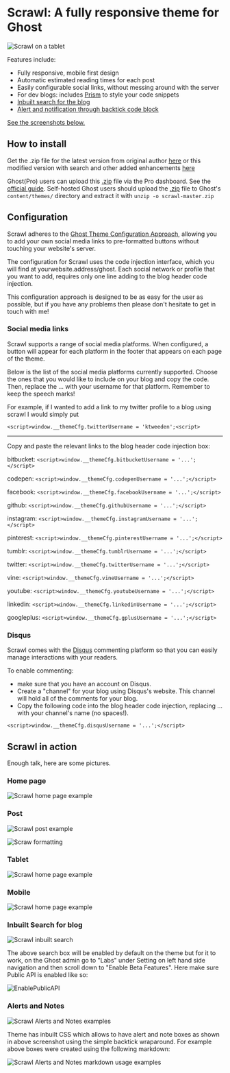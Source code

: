 # Scrawl: A fully responsive theme for Ghost

![Scrawl on a tablet](https://dl.dropboxusercontent.com/s/xhdbn5q9o8k7nnd/scrawlCoverImage.png?dl=0)

Features include:

* Fully responsive, mobile first design
* Automatic estimated reading times for each post
* Easily configurable social links, without messing around with the server
* For dev blogs: includes [Prism](http://prismjs.com/) to style your code snippets
* [Inbuilt search for the blog](#user-content-inbuilt-search-for-blog)
* [Alert and notification through backtick code block](#user-content-alerts-and-notes)


[See the screenshots below.](#scrawl-in-action)


## How to install

Get the .zip file for the latest version from original author [here](https://github.com/ktweeden/scrawl/archive/master.zip) or this modified version with search and other added enhancements [here](https://github.com/pubmania/scrawl/archive/master.zip)

Ghost(Pro) users can upload this [.zip](https://github.com/ktweeden/scrawl/archive/master.zip) file via the Pro dashboard. See the [official guide](http://support.ghost.org/upload-theme-ghostpro/).
Self-hosted Ghost users should upload the [.zip](https://github.com/ktweeden/scrawl/archive/master.zip) file to Ghost's `content/themes/` directory and extract it with `unzip -o scrawl-master.zip`


## Configuration

Scrawl adheres to the [Ghost Theme Configuration Approach](https://github.com/unwitting/gtca), allowing you to add your own social media links to pre-formatted buttons without touching your website's server.

The configuration for Scrawl uses the code injection interface, which you will find at yourwebsite.address/ghost. Each social network or profile that you want to add, requires only one line adding to the blog header code injection.

This configuration approach is designed to be as easy for the user as possible, but if you have any problems then please don't hesitate to get in touch with me!

### Social media links

Scrawl supports a range of social media platforms. When configured, a button will appear for each platform in the footer that appears on each page of the theme.

Below is the list of the social media platforms currently supported. Choose the ones that you would like to include on your blog and copy the code. Then, replace the ... with your username for that platform. Remember to keep the speech marks!

For example, if I wanted to add a link to my twitter profile to a blog using scrawl I would simply put

`<script>window.__themeCfg.twitterUsername = 'ktweeden';<script>`

---

Copy and paste the relevant links to the blog header code injection box:

bitbucket: `<script>window.__themeCfg.bitbucketUsername = '...';</script>`

codepen: `<script>window.__themeCfg.codepenUsername = '...';</script>`

facebook: `<script>window.__themeCfg.facebookUsername = '...';</script>`

github: `<script>window.__themeCfg.githubUsername = '...';</script>`

instagram: `<script>window.__themeCfg.instagramUsername = '...';</script>`

pinterest: `<script>window.__themeCfg.pinterestUsername = '...';</script>`

tumblr: `<script>window.__themeCfg.tumblrUsername = '...';</script>`

twitter: `<script>window.__themeCfg.twitterUsername = '...';</script>`

vine: `<script>window.__themeCfg.vineUsername = '...';</script>`

youtube: `<script>window.__themeCfg.youtubeUsername = '...';</script>`

linkedin: `<script>window.__themeCfg.linkedinUsername = '...';</script>`

googleplus: `<script>window.__themeCfg.gplusUsername = '...';</script>`

### Disqus

Scrawl comes with the [Disqus](https://www.disquss.com) commenting platform so that you can easily manage interactions with your readers.

To enable commenting:
* make sure that you have an account on Disqus.
* Create a "channel" for your blog using Disqus's website. This channel will hold all of the comments for your blog.
* Copy the following code into the blog header code injection, replacing ... with your channel's name (no spaces!).

`<script>window.__themeCfg.disqusUsername = '...';</script>`

## Scrawl in action

Enough talk, here are some pictures.


### Home page

![Scrawl home page example](https://dl.dropboxusercontent.com/s/k2nvu6u9uilhyo0/scrawFpFull.png?dl=0)


### Post

![Scrawl post example](https://dl.dropboxusercontent.com/s/62ia4v64y298mh1/A%20long%20article%20example.png?dl=0)

![Scraw formatting](https://dl.dropboxusercontent.com/s/apkw7s3e96zu08m/Scrawls%20formatting.png?dl=0)


### Tablet

![Scrawl home page example](https://dl.dropboxusercontent.com/s/ew5skbpisd2gra3/scrawlTabletIndex.png?dl=0)


### Mobile

![Scrawl home page example](https://dl.dropboxusercontent.com/s/9i3eo9pl5taq5tu/scrawlPhoneIndex.png?dl=0)

### Inbuilt Search for blog
![Scrawl inbuilt search](https://github.com/pubmania/scrawl/blob/master/ScrawlSearch.PNG?raw=true)

The above search box will be enabled by default on the theme but for it to work, on the Ghost admin go to "Labs" under Setting on left hand side navigation and then scroll down to  "Enable Beta Features". Here make sure Public API is enabled like so:

![EnablePublicAPI](https://github.com/pubmania/scrawl/blob/master/EnableSearch.PNG?raw=true)

### Alerts and Notes

![Scrawl Alerts and Notes examples](https://raw.githubusercontent.com/pubmania/scrawl/master/Alert_and_Notes.PNG)

Theme has inbuilt CSS which allows to have alert and note boxes as shown in above screenshot using the simple backtick wraparound. For example above boxes were created using the following markdown:

![Scrawl Alerts and Notes markdown usage examples](https://github.com/pubmania/scrawl/blob/master/AlertNoteExample.PNG?raw=true)
